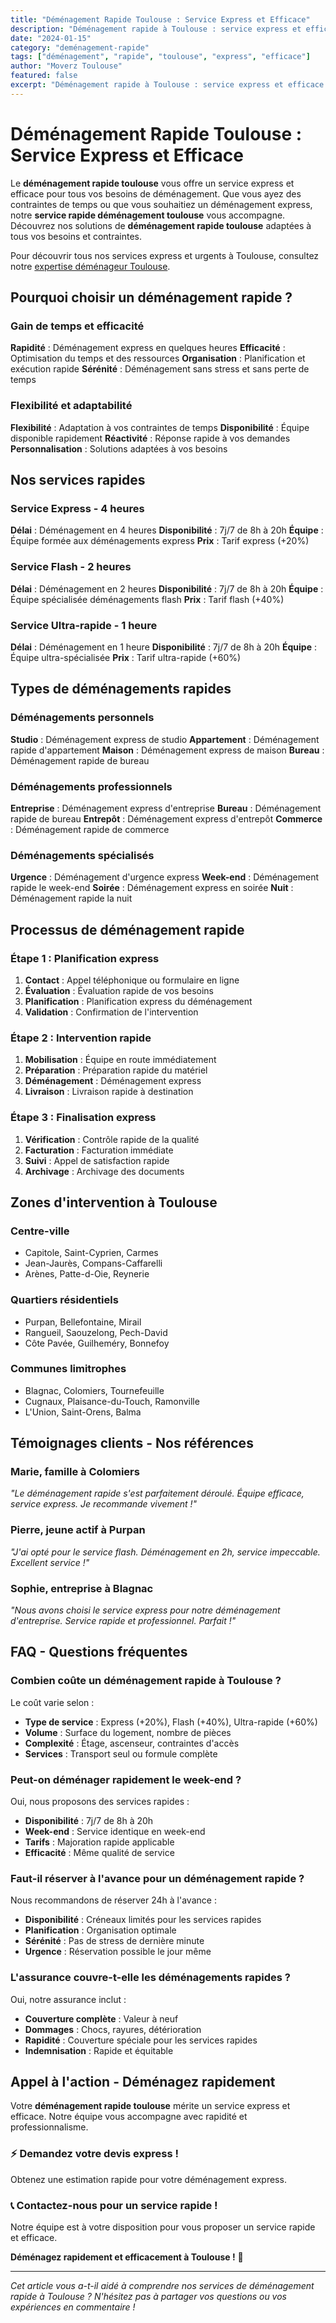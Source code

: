 ```yaml
---
title: "Déménagement Rapide Toulouse : Service Express et Efficace"
description: "Déménagement rapide à Toulouse : service express et efficace. Intervention rapide, équipe disponible, solution immédiate. Devis gratuit."
date: "2024-01-15"
category: "deménagement-rapide"
tags: ["déménagement", "rapide", "toulouse", "express", "efficace"]
author: "Moverz Toulouse"
featured: false
excerpt: "Déménagement rapide à Toulouse : service express et efficace. Intervention rapide, équipe disponible, solution immédiate."
---
```


# Déménagement Rapide Toulouse : Service Express et Efficace

Le **déménagement rapide toulouse** vous offre un service express et efficace pour tous vos besoins de déménagement. Que vous ayez des contraintes de temps ou que vous souhaitiez un déménagement express, notre **service rapide déménagement toulouse** vous accompagne. Découvrez nos solutions de **déménagement rapide toulouse** adaptées à tous vos besoins et contraintes.

Pour découvrir tous nos services express et urgents à Toulouse, consultez notre [expertise déménageur Toulouse](/blog/piliers/demenageur-toulouse).

## Pourquoi choisir un déménagement rapide ?

### Gain de temps et efficacité

**Rapidité** : Déménagement express en quelques heures
**Efficacité** : Optimisation du temps et des ressources
**Organisation** : Planification et exécution rapide
**Sérénité** : Déménagement sans stress et sans perte de temps

### Flexibilité et adaptabilité

**Flexibilité** : Adaptation à vos contraintes de temps
**Disponibilité** : Équipe disponible rapidement
**Réactivité** : Réponse rapide à vos demandes
**Personnalisation** : Solutions adaptées à vos besoins

## Nos services rapides

### Service Express - 4 heures

**Délai** : Déménagement en 4 heures
**Disponibilité** : 7j/7 de 8h à 20h
**Équipe** : Équipe formée aux déménagements express
**Prix** : Tarif express (+20%)

### Service Flash - 2 heures

**Délai** : Déménagement en 2 heures
**Disponibilité** : 7j/7 de 8h à 20h
**Équipe** : Équipe spécialisée déménagements flash
**Prix** : Tarif flash (+40%)

### Service Ultra-rapide - 1 heure

**Délai** : Déménagement en 1 heure
**Disponibilité** : 7j/7 de 8h à 20h
**Équipe** : Équipe ultra-spécialisée
**Prix** : Tarif ultra-rapide (+60%)

## Types de déménagements rapides

### Déménagements personnels

**Studio** : Déménagement express de studio
**Appartement** : Déménagement rapide d'appartement
**Maison** : Déménagement express de maison
**Bureau** : Déménagement rapide de bureau

### Déménagements professionnels

**Entreprise** : Déménagement express d'entreprise
**Bureau** : Déménagement rapide de bureau
**Entrepôt** : Déménagement express d'entrepôt
**Commerce** : Déménagement rapide de commerce

### Déménagements spécialisés

**Urgence** : Déménagement d'urgence express
**Week-end** : Déménagement rapide le week-end
**Soirée** : Déménagement express en soirée
**Nuit** : Déménagement rapide la nuit

## Processus de déménagement rapide

### Étape 1 : Planification express

1. **Contact** : Appel téléphonique ou formulaire en ligne
2. **Évaluation** : Évaluation rapide de vos besoins
3. **Planification** : Planification express du déménagement
4. **Validation** : Confirmation de l'intervention

### Étape 2 : Intervention rapide

1. **Mobilisation** : Équipe en route immédiatement
2. **Préparation** : Préparation rapide du matériel
3. **Déménagement** : Déménagement express
4. **Livraison** : Livraison rapide à destination

### Étape 3 : Finalisation express

1. **Vérification** : Contrôle rapide de la qualité
2. **Facturation** : Facturation immédiate
3. **Suivi** : Appel de satisfaction rapide
4. **Archivage** : Archivage des documents

## Zones d'intervention à Toulouse

### Centre-ville
- Capitole, Saint-Cyprien, Carmes
- Jean-Jaurès, Compans-Caffarelli
- Arènes, Patte-d-Oie, Reynerie

### Quartiers résidentiels
- Purpan, Bellefontaine, Mirail
- Rangueil, Saouzelong, Pech-David
- Côte Pavée, Guilheméry, Bonnefoy

### Communes limitrophes
- Blagnac, Colomiers, Tournefeuille
- Cugnaux, Plaisance-du-Touch, Ramonville
- L'Union, Saint-Orens, Balma

## Témoignages clients - Nos références

### Marie, famille à Colomiers
*"Le déménagement rapide s'est parfaitement déroulé. Équipe efficace, service express. Je recommande vivement !"*

### Pierre, jeune actif à Purpan
*"J'ai opté pour le service flash. Déménagement en 2h, service impeccable. Excellent service !"*

### Sophie, entreprise à Blagnac
*"Nous avons choisi le service express pour notre déménagement d'entreprise. Service rapide et professionnel. Parfait !"*

## FAQ - Questions fréquentes

### Combien coûte un déménagement rapide à Toulouse ?

Le coût varie selon :
- **Type de service** : Express (+20%), Flash (+40%), Ultra-rapide (+60%)
- **Volume** : Surface du logement, nombre de pièces
- **Complexité** : Étage, ascenseur, contraintes d'accès
- **Services** : Transport seul ou formule complète

### Peut-on déménager rapidement le week-end ?

Oui, nous proposons des services rapides :
- **Disponibilité** : 7j/7 de 8h à 20h
- **Week-end** : Service identique en week-end
- **Tarifs** : Majoration rapide applicable
- **Efficacité** : Même qualité de service

### Faut-il réserver à l'avance pour un déménagement rapide ?

Nous recommandons de réserver 24h à l'avance :
- **Disponibilité** : Créneaux limités pour les services rapides
- **Planification** : Organisation optimale
- **Sérénité** : Pas de stress de dernière minute
- **Urgence** : Réservation possible le jour même

### L'assurance couvre-t-elle les déménagements rapides ?

Oui, notre assurance inclut :
- **Couverture complète** : Valeur à neuf
- **Dommages** : Chocs, rayures, détérioration
- **Rapidité** : Couverture spéciale pour les services rapides
- **Indemnisation** : Rapide et équitable

## Appel à l'action - Déménagez rapidement

Votre **déménagement rapide toulouse** mérite un service express et efficace. Notre équipe vous accompagne avec rapidité et professionnalisme.

### ⚡ **Demandez votre devis express !**

Obtenez une estimation rapide pour votre déménagement express.

### 📞 **Contactez-nous pour un service rapide !**

Notre équipe est à votre disposition pour vous proposer un service rapide et efficace.

**Déménagez rapidement et efficacement à Toulouse !** 🚚

---

*Cet article vous a-t-il aidé à comprendre nos services de déménagement rapide à Toulouse ? N'hésitez pas à partager vos questions ou vos expériences en commentaire !*

